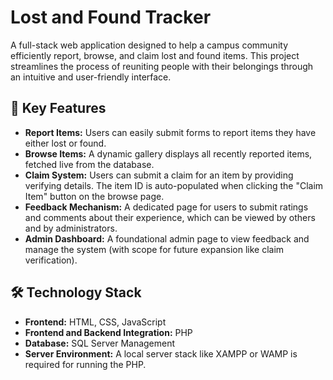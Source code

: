 # Lost and Found Tracker

A full-stack web application designed to help a campus community efficiently report, browse, and claim lost and found items. This project streamlines the process of reuniting people with their belongings through an intuitive and user-friendly interface.

## 🌟 Key Features

*   **Report Items:** Users can easily submit forms to report items they have either lost or found.
*   **Browse Items:** A dynamic gallery displays all recently reported items, fetched live from the database.
*   **Claim System:** Users can submit a claim for an item by providing verifying details. The item ID is auto-populated when clicking the "Claim Item" button on the browse page.
*   **Feedback Mechanism:** A dedicated page for users to submit ratings and comments about their experience, which can be viewed by others and by administrators.
*   **Admin Dashboard:** A foundational admin page to view feedback and manage the system (with scope for future expansion like claim verification).

## 🛠️ Technology Stack

*   **Frontend:** HTML, CSS, JavaScript
*   **Frontend and Backend Integration:** PHP
*   **Database:** SQL Server Management
*   **Server Environment:** A local server stack like XAMPP or WAMP is required for running the PHP.
